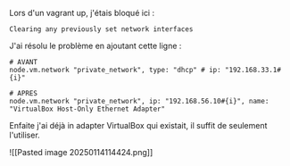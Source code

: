 
Lors d'un vagrant up, j'étais bloqué ici : 

```
Clearing any previously set network interfaces
```

J'ai résolu le problème en ajoutant cette ligne : 

```
# AVANT
node.vm.network "private_network", type: "dhcp" # ip: "192.168.33.1#{i}"

# APRES
node.vm.network "private_network", ip: "192.168.56.10#{i}", name: "VirtualBox Host-Only Ethernet Adapter"
```

Enfaite j'ai déjà in adapter VirtualBox qui existait, il suffit de seulement l'utiliser.

![[Pasted image 20250114114424.png]]